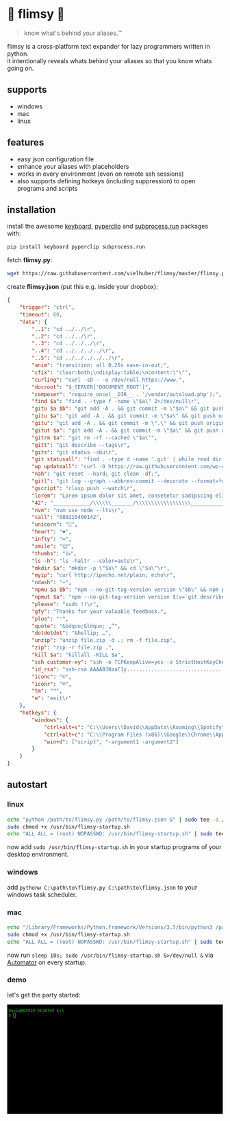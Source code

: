 # 🐨 flimsy 🐨

> know what's behind your aliases.™

flimsy is a cross-platform text expander for lazy programmers written in python.  
it intentionally reveals whats behind your aliases so that you know whats going on.

## supports

-   windows
-   mac
-   linux

## features

-   easy json configuration file
-   enhance your aliases with placeholders
-   works in every environment (even on remote ssh sessions)
-   also supports defining hotkeys (including suppression) to open programs and scripts

## installation

install the awesome [keyboard](https://github.com/boppreh/keyboard), [pyperclip](https://github.com/asweigart/pyperclip) and [subprocess.run](https://pypi.org/project/subprocess.run/) packages with:

```bash
pip install keyboard pyperclip subprocess.run
```

fetch **flimsy.py**:

```bash
wget https://raw.githubusercontent.com/vielhuber/flimsy/master/flimsy.py
```

create **flimsy.json** (put this e.g. inside your dropbox):

```json
{
    "trigger": "ctrl",
    "timeout": 60,
    "data": {
        "..1": "cd ../../\r",
        "..2": "cd ../../\r",
        "..3": "cd ../../../\r",
        "..4": "cd ../../../../\r",
        "..5": "cd ../../../../../\r",
        "anim": "transition: all 0.25s ease-in-out;",
        "cfix": "clear:both;\ndisplay:table;\ncontent:\"\"",
        "curling": "curl -sD - -o /dev/null https://www.",
        "docroot": "$_SERVER['DOCUMENT_ROOT']",
        "composer": "require_once(__DIR__ . '/vendor/autoload.php');",
        "find $a": "find . -type f -name \"$a\" 2>/dev/null\r",
        "gitu $a $b": "git add -A . && git commit -m \"$a\" && git push origin HEAD && git tag -a \"$b\" -m \"$a\" && git push --tags\r",
        "gitu $a": "git add -A . && git commit -m \"$a\" && git push origin HEAD\r",
        "gitu": "git add -A . && git commit -m \".\" && git push origin HEAD\r",
        "gitut $a": "git add -A . && git commit -m \"$a\" && git push origin HEAD && git tag -a $(v=`git describe --abbrev=0 --tags 2>/dev/null`;n=(${v//./ });n1=${n[0]};n2=${n[1]};n3=${n[2]};if [ -z \"$n1\" ] && [ -z \"$n2\" ] && [ -z \"$n3\" ]; then n1=1; n2=0; n3=0;else n3=$((n3+1)); fi;if [ \"$n3\" == \"10\" ]; then n3=0; n2=$((n2+1)); fi;if [ \"$n2\" == \"10\" ]; then n2=0; n1=$((n1+1)); fi;echo \"$n1.$n2.$n3\") -m \"$a\" && git push --tags\r",
        "gitrm $a": "git rm -rf --cached \"$a\"",
        "gitt": "git describe --tags\r",
        "gits": "git status -sbu\r",
        "git statusall": "find . -type d -name '.git' | while read dir ; do sh -c \"if [ -z \\\"$(cd $dir/../ && git status --porcelain)\\\" ]; then tput setaf 2 && echo \\\"${dir//\\.git/} clean\\\"; else tput setaf 1 && echo \\\"${dir//\\.git/} modified\\\"; fi\" ; done\r",
        "wp updateall": "curl -O https://raw.githubusercontent.com/wp-cli/builds/gh-pages/phar/wp-cli.phar && chmod +x wp-cli.phar && php wp-cli.phar --allow-root cli cache clear && php wp-cli.phar --allow-root core update && php wp-cli.phar --allow-root core update-db && php wp-cli.phar --allow-root plugin update --all && php wp-cli.phar --allow-root theme update --all && php wp-cli.phar --allow-root language core update && php wp-cli.phar --allow-root language plugin update --all && php wp-cli.phar --allow-root language theme update --all && rm -f wp-cli.phar",
        "nah": "git reset --hard; git clean -df;",
        "gitl": "git log --graph --abbrev-commit --decorate --format=format:\"%C(bold blue)%h%C(reset) - %C(bold green)(%ar)%C(reset) %C(white)%s%C(reset) %C(dim white)- %an%C(reset)%C(bold yellow)%d%C(reset)\" --all\r",
        "gscript": "clasp push --watch\r",
        "lorem": "Lorem ipsum dolor sit amet, consetetur sadipscing elitr, sed diam nonumy eirmod tempor invidunt ut labore et dolore magna aliquyam erat, sed diam voluptua. At vero eos et accusam et justo duo dolores et ea rebum. Stet clita kasd gubergren, no sea takimata sanctus est Lorem ipsum dolor sit amet. Lorem ipsum dolor sit amet, consetetur sadipscing elitr, sed diam nonumy eirmod tempor invidunt ut labore et dolore magna aliquyam erat, sed diam voluptua. At vero eos et accusam et justo duo dolores et ea rebum. Stet clita kasd gubergren, no sea takimata sanctus est Lorem ipsum dolor sit amet.",
        "42": "____________/\\\\\\_______/\\\\\\\\\\\\\\\\\\_____________\n___________/\\\\\\\\\\_____/\\\\\\///////\\\\\\__________\n__________/\\\\\\/\\\\\\____\\///______\\//\\\\\\________\n_________/\\\\\\/\\/\\\\\\______________/\\\\\\/________\n________/\\\\\\/__\\/\\\\\\___________/\\\\\\//_________\n_______/\\\\\\\\\\\\\\\\\\\\\\\\\\\\\\\\_____/\\\\\\//___________\n_______\\///////////\\\\\\//____/\\\\\\/_____________\n__________________\\/\\\\\\_____/\\\\\\\\\\\\\\\\\\\\\\\\\\\\\\__\n___________________\\///_____\\///////////////__",
        "nvm": "nvm use node --lts\r",
        "call": "089215400142",
        "unicorn": "🦄",
        "heart": "❤️",
        "infty": "∞",
        "smile": "😊",
        "thumbs": "👍",
        "ls -h": "ls -haltr --color=auto\r",
        "mkdir $a": "mkdir -p \"$a\" && cd \"$a\"\r",
        "myip": "curl http://ipecho.net/plain; echo\r",
        "ndash": "–",
        "npmu $a $b": "npm --no-git-tag-version version \"$b\" && npm publish && git add -A . && git commit -m \"$a\" && git push origin HEAD && git tag -a \"$b\" -m \"$a\" && git push --tags\r",
        "npmut $a": "npm --no-git-tag-version version $(v=`git describe --abbrev=0 --tags 2>/dev/null`;n=(${v//./ });n1=${n[0]};n2=${n[1]};n3=${n[2]};if [ -z \"$n1\" ] && [ -z \"$n2\" ] && [ -z \"$n3\" ]; then n1=1; n2=0; n3=0;else n3=$((n3+1)); fi;if [ \"$n3\" == \"10\" ]; then n3=0; n2=$((n2+1)); fi;if [ \"$n2\" == \"10\" ]; then n2=0; n1=$((n1+1)); fi;echo \"$n1.$n2.$n3\") && npm publish && git add -A . && git commit -m \"$a\" && git push origin HEAD && git tag -a $(v=`git describe --abbrev=0 --tags 2>/dev/null`;n=(${v//./ });n1=${n[0]};n2=${n[1]};n3=${n[2]};if [ -z \"$n1\" ] && [ -z \"$n2\" ] && [ -z \"$n3\" ]; then n1=1; n2=0; n3=0;else n3=$((n3+1)); fi;if [ \"$n3\" == \"10\" ]; then n3=0; n2=$((n2+1)); fi;if [ \"$n2\" == \"10\" ]; then n2=0; n1=$((n1+1)); fi;echo \"$n1.$n2.$n3\") -m \"$a\" && git push --tags\r",
        "please": "sudo !!\r",
        "gfy": "Thanks for your valuable feedback.",
        "plus": "⁺",
        "quote": "&bdquo;&ldquo; „“",
        "dotdotdot": "&hellip; …",
        "unzip": "unzip file.zip -d .; rm -f file.zip",
        "zip": "zip -r file.zip .",
        "kill $a": "killall -KILL $a",
        "ssh customer-xy": "ssh -o TCPKeepAlive=yes -o StrictHostKeyChecking=no -p 22 -l username -i ~/.ssh/id_rsa host -t \"echo 'rm /tmp/initfile; source ~/.bashrc; cd folder; git status' > /tmp/initfile; bash --init-file /tmp/initfile\"\r",
        "id_rsa": "ssh-rsa AAAAB3NzaC1y...........................................................................................................................................................................................................................................................................................................................................................................................",
        "iconc": "©",
        "iconr": "®",
        "tm": "™",
        "e": "exit\r"
    },
    "hotkeys": {
        "windows": {
            "ctrl+alt+s": "C:\\Users\\David\\AppData\\Roaming\\Spotify\\Spotify.exe",
            "ctrl+alt+c": "C:\\Program Files (x86)\\Google\\Chrome\\Application\\chrome.exe",
            "win+d": ["script", "-argument1 -argument2"]
        }
    }
}
```

## autostart

### linux

```bash
echo "python /path/to/flimsy.py /path/to/flimsy.json &" | sudo tee -a /usr/bin/flimsy-startup.sh
sudo chmod +x /usr/bin/flimsy-startup.sh
echo "ALL ALL = (root) NOPASSWD: /usr/bin/flimsy-startup.sh" | sudo tee -a /etc/sudoers
```

now add `sudo /usr/bin/flimsy-startup.sh` in your startup programs of your desktop environment.

### windows

add `pythonw C:\path\to\flimsy.py C:\path\to\flimsy.json` to your windows task scheduler.

### mac

```bash
echo "/Library/Frameworks/Python.framework/Versions/3.7/bin/python3 /path/to/flimsy.py /path/to/flimsy.json &" | sudo tee -a /usr/bin/flimsy-startup.sh
sudo chmod +x /usr/bin/flimsy-startup.sh
echo "ALL ALL = (root) NOPASSWD: /usr/bin/flimsy-startup.sh" | sudo tee -a /etc/sudoers
```

now run `sleep 10s; sudo /usr/bin/flimsy-startup.sh &>/dev/null &` via [Automator](https://stackoverflow.com/a/6445525/2068362) on every startup.

### demo

let's get the party started:

![demo](https://raw.githubusercontent.com/vielhuber/flimsy/master/flimsy.gif)
